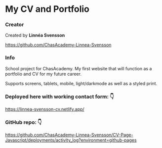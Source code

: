 # My CV and Portfolio

### Creator

Created by **Linnéa Svensson**

https://github.com/ChasAcademy-Linnea-Svensson

### Info

School project for ChasAcademy.
My first website that will function as a portfolio and CV for my future career.

Supports screens, tablets, mobile, light/darkmode as well as a styled print.

### Deployed here with working contact form: :point_down:

https://linnea-svensson-cv.netlify.app/

### GitHub repo: :point_down:

https://github.com/ChasAcademy-Linnea-Svensson/CV-Page-Javascript/deployments/activity_log?environment=github-pages
